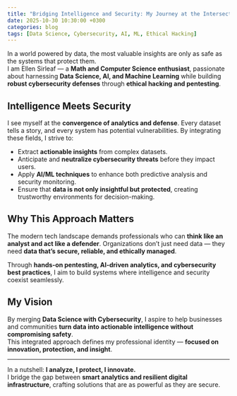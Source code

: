 ```yaml
---
title: "Bridging Intelligence and Security: My Journey at the Intersection of Data and Cyber Defense"
date: 2025-10-30 10:30:00 +0300
categories: blog
tags: [Data Science, Cybersecurity, AI, ML, Ethical Hacking]
---
```


In a world powered by data, the most valuable insights are only as safe as the systems that protect them.  
I am Ellen Sirleaf — a **Math and Computer Science enthusiast**, passionate about harnessing **Data Science, AI, and Machine Learning** while building **robust cybersecurity defenses** through **ethical hacking and pentesting**.

## Intelligence Meets Security

I see myself at the **convergence of analytics and defense**. Every dataset tells a story, and every system has potential vulnerabilities. By integrating these fields, I strive to:

- Extract **actionable insights** from complex datasets.  
- Anticipate and **neutralize cybersecurity threats** before they impact users.  
- Apply **AI/ML techniques** to enhance both predictive analysis and security monitoring.  
- Ensure that **data is not only insightful but protected**, creating trustworthy environments for decision-making.

## Why This Approach Matters

The modern tech landscape demands professionals who can **think like an analyst and act like a defender**. Organizations don’t just need data — they need **data that’s secure, reliable, and ethically managed**.  

Through **hands-on pentesting, AI-driven analytics, and cybersecurity best practices**, I aim to build systems where intelligence and security coexist seamlessly.  

## My Vision

By merging **Data Science with Cybersecurity**, I aspire to help businesses and communities **turn data into actionable intelligence without compromising safety**.  
This integrated approach defines my professional identity — **focused on innovation, protection, and insight**.

---

In a nutshell: **I analyze, I protect, I innovate.**  
I bridge the gap between **smart analytics and resilient digital infrastructure**, crafting solutions that are as powerful as they are secure.
